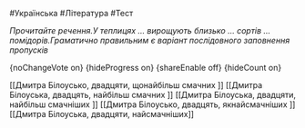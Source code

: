 #Українська #Література #Тест

*Прочитайте речення.У теплицях … вирощують близько … сортів … помідорів.Граматично правильним є варіант послідовного заповнення пропусків*

{noChangeVote on}
{hideProgress on}
{shareEnable off}
{hideCount on}

[[Дмитра Білоусько, двадцяти, щонайбільш смачних ]]
[[Дмитра Білоуська, двадцять, найбільш смачних ]]
[[Дмитра Білоуська, двадцяти, найбільш смачніших ]]
[[Дмитра Білоусько, двадцять, якнайсмачніших ]]
[[Дмитра Білоуська, двадцяти, найсмачніших]]
